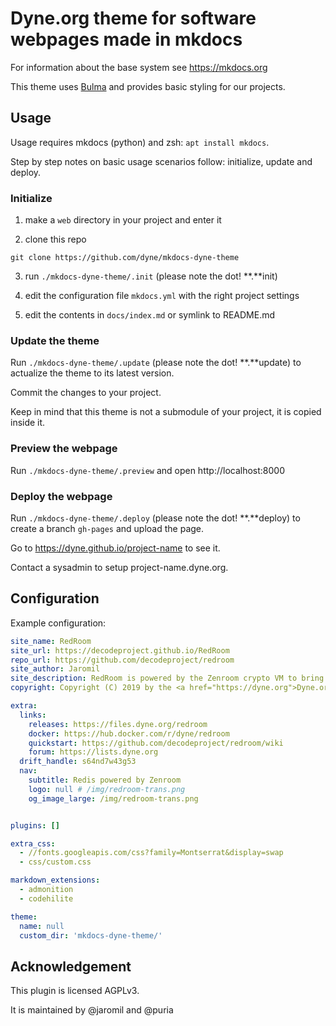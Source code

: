 # Dyne.org theme for software webpages made in mkdocs

For information about the base system see https://mkdocs.org

This theme uses [Bulma](bulma.io) and provides basic styling for our projects.

## Usage

Usage requires mkdocs (python) and zsh: `apt install mkdocs`.

Step by step notes on basic usage scenarios follow: initialize, update and deploy.

### Initialize

1. make a `web` directory in your project and enter it

2. clone this repo

```
git clone https://github.com/dyne/mkdocs-dyne-theme
```

3. run `./mkdocs-dyne-theme/.init` (please note the dot! **.**init)

4. edit the configuration file `mkdocs.yml` with the right project settings

5. edit the contents in `docs/index.md` or symlink to README.md

### Update the theme

Run `./mkdocs-dyne-theme/.update` (please note the dot! **.**update) to actualize the theme to its latest version. 

Commit the changes to your project.

Keep in mind that this theme is not a submodule of your project, it is copied inside it.

### Preview the webpage

Run `./mkdocs-dyne-theme/.preview` and open http://localhost:8000

### Deploy the webpage

Run `./mkdocs-dyne-theme/.deploy` (please note the dot! **.**deploy) to create a branch `gh-pages` and upload the page.

Go to https://dyne.github.io/project-name to see it.

Contact a sysadmin to setup project-name.dyne.org.




## Configuration

Example configuration:
```yml
site_name: RedRoom
site_url: https://decodeproject.github.io/RedRoom
repo_url: https://github.com/decodeproject/redroom
site_author: Jaromil
site_description: RedRoom is powered by the Zenroom crypto VM to bring easy to use yet advanced cryptographic functionalities for Redis.
copyright: Copyright (C) 2019 by the <a href="https://dyne.org">Dyne.org foundation</a>. The source code is licensed <a href="https://www.gnu.org/licenses/agpl-3.0.en.html">AGPLv3</a>.

extra:
  links:
    releases: https://files.dyne.org/redroom
    docker: https://hub.docker.com/r/dyne/redroom
	quickstart: https://github.com/decodeproject/redroom/wiki
	forum: https://lists.dyne.org
  drift_handle: s64nd7w43g53
  nav:
    subtitle: Redis powered by Zenroom
    logo: null # /img/redroom-trans.png
    og_image_large: /img/redroom-trans.png


plugins: []

extra_css:
  - //fonts.googleapis.com/css?family=Montserrat&display=swap
  - css/custom.css

markdown_extensions:
  - admonition
  - codehilite

theme:
  name: null
  custom_dir: 'mkdocs-dyne-theme/'
```
 
## Acknowledgement
 
This plugin is licensed AGPLv3.

It is maintained by @jaromil and @puria
